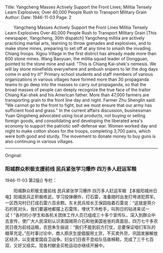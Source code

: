 Title: Yangcheng Masses Actively Support the Front Lines; Militia Tensely Learn Explosives; Over 40,000 People Rush to Transport Military Grain
Author:
Date: 1946-11-03
Page: 2

　　Yangcheng Masses Actively Support the Front Lines
    Militia Tensely Learn Explosives  Over 40,000 People Rush to Transport Military Grain
    [This newspaper, Yangcheng, 30th dispatch] Yangcheng militia are actively practicing martial arts, learning to throw grenades and explosives, and to make stone mines, preparing to set off at any time to smash the invading Chiang troops. Xigou Village in the first district has already made more than 600 stone mines. Wang Baoyuan, the militia squad leader of Dongguan, pointed to the stone mine and said: "This is Chiang Kai-shek's nemesis. We will lay stone minefields everywhere and ambush snipers to let the dog days come in and try it!" Primary school students and staff members of various organizations in various villages have formed more than 30 propaganda teams to go deep into the masses to carry out propaganda, so that the broad masses of people can deeply recognize the true face of the traitor Chiang Kai-shek and his American father. More than 47,000 farmers are transporting grain to the front line day and night. Farmer Zhu Shenglin said: "We cannot go to the front to fight, but we must ensure that our army has sufficient food and grass." In the current affairs discussion, businessman Yuan Qingsheng advocated using local products, not buying or selling foreign goods, and consolidating and developing the liberated area's economy to support the patriotic self-defense war. Women worked day and night to make cotton shoes for the troops, completing 3,700 pairs, which were both good and sturdy. The movement to donate money to buy guns is also continuing in various villages.



<hr /> 

Original: 


### 阳城群众积极支援前线  民兵紧张学习爆炸  四万多人赶运军粮

1946-11-03
第2版()
专栏：

　　阳城群众积极支援前线
    民兵紧张学习爆炸  四万多人赶运军粮
    【本报阳城卅日电】阳城民兵正积极练武，学习投弹爆炸，打石雷，准备随时出发打垮进犯蒋军。一区西沟村已打成石雷六百余颗。东关民兵班长王保园指着石雷说：“这就是蒋介石的死对头，我们要遍地都摆上石雷阵，埋伏下冷枪手，叫狗日的钻进来试一试！”各村的小学生和各机关团体工作人员已组成三十多个宣传队，深入到群众中去宣传，使广大人民深刻认识卖国贼蒋介石和他美国爸爸的真面目。四万七千多农民日夜为前线运粮，农民朱生俪说：“我们不能到前方打仗，总要保证咱们军队的粮草充足。”在时事讨论中，商人原庆生提倡服用土货，不买卖外货，巩固发展解放区经济，以支援爱国自卫战争。妇女们日夜不息给队伍做棉鞋，完成了三千七百双，又好又结实。现各村献金买枪运动亦继续开展中。
